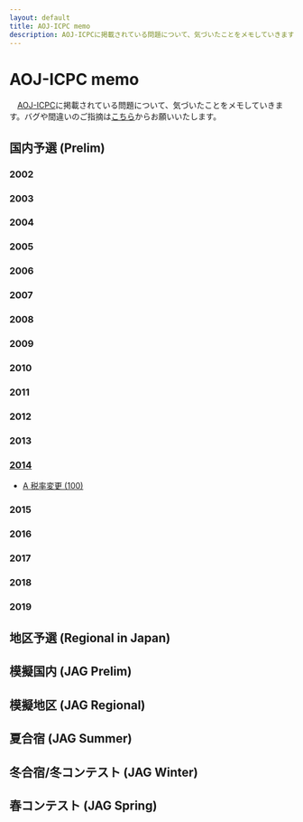 ```yaml
---
layout: default
title: AOJ-ICPC memo
description: AOJ-ICPCに掲載されている問題について、気づいたことをメモしていきます。
---
```


# **AOJ-ICPC memo**
　[AOJ-ICPC](http://aoj-icpc.ichyo.jp)に掲載されている問題について、気づいたことをメモしていきます。バグや間違いのご指摘は[こちら](https://github.com/RTnF/RTnF.github.io/issues)からお願いいたします。

## 国内予選 (Prelim)
### 2002
### 2003
### 2004
### 2005
### 2006
### 2007
### 2008
### 2009
### 2010
### 2011
### 2012
### 2013
### [2014](Prelim/2014.md)
- [A 税率変更 (100)](Prelim/2014.md#A)

### 2015
### 2016
### 2017
### 2018
### 2019

## 地区予選 (Regional in Japan)

## 模擬国内 (JAG Prelim)

## 模擬地区 (JAG Regional)

## 夏合宿 (JAG Summer)

## 冬合宿/冬コンテスト (JAG Winter)

## 春コンテスト (JAG Spring)
